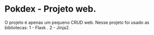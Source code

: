 # Pokdex - Projeto web.
O projeto é apenas  um pequeno CRUD web.
Nesse projeto foi usado as bibliotecas: 
1 - Flask .
2 - Jinja2.
